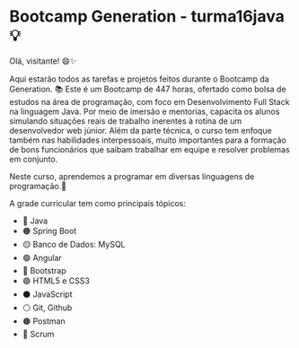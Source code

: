 # Bootcamp Generation - turma16java 💡
Olá, visitante! 😄✨

Aqui estarão todos as tarefas e projetos feitos durante o Bootcamp da Generation. 📚
Este é um Bootcamp de 447 horas, ofertado como bolsa de estudos na área de programação, com foco em Desenvolvimento Full Stack na linguagem Java.
Por meio de imersão e mentorias, capacita os alunos simulando situações reais de trabalho inerentes à rotina de um desenvolvedor web júnior.
Além da parte técnica, o curso tem enfoque também nas habilidades interpessoais, muito importantes para a formação de bons funcionários que saibam trabalhar em equipe e resolver problemas em conjunto. 

Neste curso, aprendemos a programar em diversas linguagens de programação.📖

A grade curricular tem como principais tópicos: 

- 🔴 Java 
- 🟠 Spring Boot 
- 🟡 Banco de Dados: MySQL 
- 🟢 Angular 
- 🔵 Bootstrap 
- 🟣 HTML5 e CSS3 
- ⚫️ JavaScript 
- ⚪️ Git, Github 
- 🟤 Postman 
- 🔘 Scrum 


